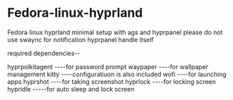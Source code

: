 # Fedora-linux-hyprland
Fedora linux hyprland minimal setup with ags and hyprpanel
please do not use swaync for notification hyprpanel handle itself

required dependencies--

hyprpolkitagent       ----for password prompt
waypaper              ----for wallpaper management
kitty                 ----configuratiuon is also included
wofi                  ----for launching apps
hyprshot              ----for taking screenshot
hyprlock              ----for locking screen
hypridle              -----for auto sleep and lock screen

